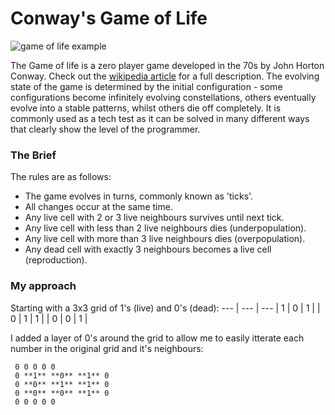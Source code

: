 # Conway's Game of Life

![game of life example](../images/Gospers_glider_gun.gif)

The Game of life is a zero player game developed in the 70s by John Horton Conway. Check out the [wikipedia article](https://en.wikipedia.org/wiki/Conway%27s_Game_of_Life) for a full description.
The evolving state of the game is determined by the initial configuration - some configurations become infinitely evolving constellations, others eventually evolve into a stable patterns, whilst others die off completely.
It is commonly used as a tech test as it can be solved in many different ways that clearly show the level of the programmer.

### The Brief

The rules are as follows:

* The game evolves in turns, commonly known as 'ticks'.
* All changes occur at the same time.
* Any live cell with 2 or 3 live neighbours survives until next tick.
* Any live cell with less than 2 live neighbours dies (underpopulation).
* Any live cell with more than 3 live neighbours dies (overpopulation).
* Any dead cell with exactly 3 neighbours becomes a live cell (reproduction).

### My approach

Starting with a 3x3 grid of 1's (live) and 0's (dead):
--- | --- | ---
| 1 | 0 | 1 |
| 0 | 1 | 1 |
| 0 | 0 | 1 |

 I added a layer of 0's around the grid to allow me to easily itterate each number in the original grid and it's neighbours:
```
 0 0 0 0 0
 0 **1** **0** **1** 0
 0 **0** **1** **1** 0
 0 **0** **0** **1** 0
 0 0 0 0 0
```
